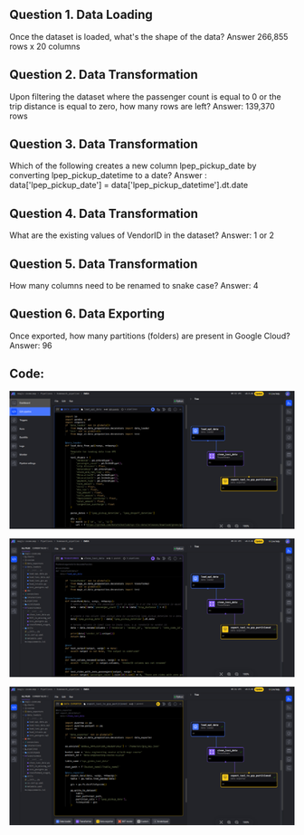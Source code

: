 ## Question 1. Data Loading
Once the dataset is loaded, what's the shape of the data?
Answer 266,855 rows x 20 columns

## Question 2. Data Transformation
Upon filtering the dataset where the passenger count is equal to 0 or the trip distance is equal to zero, how many rows are left?
Answer: 139,370 rows

## Question 3. Data Transformation
Which of the following creates a new column lpep_pickup_date by converting lpep_pickup_datetime to a date?
Answer : data['lpep_pickup_date'] = data['lpep_pickup_datetime'].dt.date

## Question 4. Data Transformation
What are the existing values of VendorID in the dataset?
Answer: 1 or 2

## Question 5. Data Transformation
How many columns need to be renamed to snake case?
Answer: 4

## Question 6. Data Exporting
Once exported, how many partitions (folders) are present in Google Cloud?
Answer: 96


## Code:

![alt text](../images/homework_week2_part1.png "Title")

![alt text](../images/homework_week2_part2.png "Title")

![alt text](../images/homework_week2_part3.png "Title")